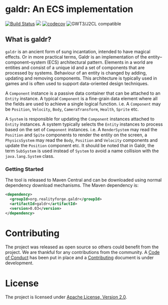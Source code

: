 # galdr: An ECS implementation

[![Build Status](https://api.travis-ci.com/realityforge/galdr.svg?branch=master)](http://travis-ci.com/realityforge/galdr)
[<img src="https://img.shields.io/maven-central/v/org.realityforge.galdr/galdr.svg?label=latest%20release"/>](https://search.maven.org/search?q=g:org.realityforge.galdr%20a:galdr)
[![codecov](https://codecov.io/gh/realityforge/galdr/branch/master/graph/badge.svg)](https://codecov.io/gh/realityforge/galdr)
![GWT3/J2CL compatible](https://img.shields.io/badge/GWT3/J2CL-compatible-brightgreen.svg)

## What is galdr?

`galdr` is an ancient form of sung incantation, intended to have magical effects. Or in more practical
terms, Galdr is an implementation of the entity–component–system (ECS) architectural pattern. Elements in a
world are entities and consist of a unique id and a set of components that are processed by systems. Behaviour of
an entity is changed by adding, updating and removing components. This architecture is typically used in games and
is often used to support data-oriented design techniques.

A `Component` instance is a passive data container that can be attached to an `Entity` instance. A typical
`Component` is a fine-grain data element where all the fields are used to achieve a single logical function.
i.e. A `Component` may be `Position`, `Velocity`, `Body`, `CameraTransform`, `Health`, `Sprite` etc.

A `System` is responsible for updating the `Component` instances attached to `Entity` instances. A system typically
selects the `Entity` instances to process based on the set of `Component` instances. i.e. A `RenderSystem` may
read the `Position` and `Spite` components to render the entity on the screen, a `PhysicsSystem` may read the `Body`,
`Position` and `Velocity` components and update the `Position` component etc. It should be noted that in Galdr, the
term `SubSystem` is used instead of `System` to avoid a name collision with the `java.lang.System` class.

### Getting Started

The tool is released to Maven Central and can be downloaded using normal dependency download mechanisms.
The Maven dependency is:

```xml
<dependency>
  <groupId>org.realityforge.galdr</groupId>
  <artifactId>galdr</artifactId>
  <version>0.03</version>
</dependency>
```

# Contributing

The project was released as open source so others could benefit from the project. We are thankful for any
contributions from the community. A [Code of Conduct](CODE_OF_CONDUCT.md) has been put in place and
a [Contributing](CONTRIBUTING.md) document is under development.

# License

The project is licensed under [Apache License, Version 2.0](LICENSE).
